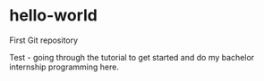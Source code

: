 # hello-world
First Git repository

Test - going through the tutorial to get started and do my bachelor internship programming here.

